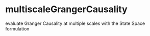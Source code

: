 # multiscaleGrangerCausality
evaluate Granger Causality at multiple scales with the State Space formulation
